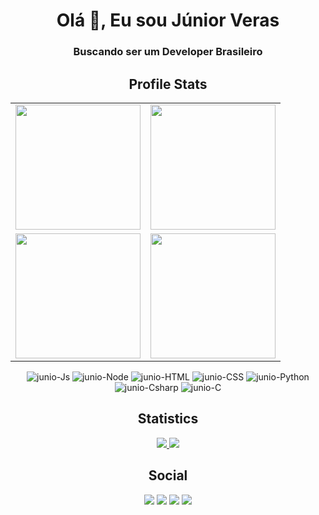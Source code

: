 <h1 align="center">Olá 👋, Eu sou Júnior Veras</h1>
<h3 align="center">Buscando ser um Developer Brasileiro</h3>

<h2 align="center">Profile Stats</h2>
<table cellpadding="0">
  <tr style="padding: 0">
    <!-- GitHub Stats Card -->  
    <td valign="top"><img height="200" src="https://github-readme-stats.vercel.app/api?username=juniodevs&show_icons=true&include_all_commits=true&count_private=true&theme=apprentice&hide_border=true&bg_color=0D1117"/></td>
    <!-- Github Top Languages -->
      <td valign="top"><img height="200" src="https://github-readme-stats.vercel.app/api/top-langs?username=juniodevs&show_icons=true&include_all_commits=true&count_private=true&theme=apprentice&hide_border=true&bg_color=0D1117&layout=compact"/></td>
      <tr style="padding: 0">
    <!-- GitHub Stats Card -->  
    <td valign="top"><img height="200" src="https://github-readme-streak-stats.herokuapp.com/?user=juniodevs&theme=black-ice&hide_border=true&stroke=0000&background=0D1117&ring=e05397&fire=e05397&currStreakLabel=e05397"/></td>
    <!-- Github Top Languages -->
      <td valign="top"><img height="200" src="https://github-readme-activity-graph.vercel.app/graph?username=juniodevs&bg_color=000000&color=ffffff&line=2ce114&point=ffffff&area=true&hide_border=true"/></td>
  </tr>
  </tr>
</table>
<div align="center" valign="top">
  <img  alt="junio-Js" src="https://img.shields.io/badge/JavaScript-323330?style=for-the-badge&logo=javascript&logoColor=F7DF1E">
  <img  alt="junio-Node" src="https://img.shields.io/badge/Node.js-43853D?style=for-the-badge&logo=node.js&logoColor=white">
  <img  alt="junio-HTML" src="https://img.shields.io/badge/HTML5-E34F26?style=for-the-badge&logo=html5&logoColor=white">
  <img  alt="junio-CSS" src="https://img.shields.io/badge/CSS3-1572B6?style=for-the-badge&logo=css3&logoColor=white">
  <img  alt="junio-Python" src="https://img.shields.io/badge/Python-14354C?style=for-the-badge&logo=python&logoColor=white">
  <img  alt="junio-Csharp" src="https://img.shields.io/badge/C%23-239120?style=for-the-badge&logo=c-sharp&logoColor=white">
  <img  alt="junio-C" src="https://img.shields.io/badge/c-%2300599C.svg?style=for-the-badge&logo=c&logoColor=white">
</div>
<h2 align="center">Statistics</h2>
<div align="center">
  <a href="https://github.com/juniodevs">
    <img src="https://komarev.com/ghpvc/?username=juniodevs&label=Profile%20views&color=00BB2D&label=Profile+Views&style=flat-square">
  </a>
  <a href="https://github.com/juniodevs?tab=followers">
    <img src="https://img.shields.io/github/followers/juniodevs?color=00BB2D&label=Followers&style=flat-square">
  </a>
</p>
</div>
<h2 align="center">Social</h2>
<div align="center">
  <a href="https://www.linkedin.com/in/juniorveras" target="_blank"><img src="https://img.shields.io/badge/-LinkedIn-%230077B5?style=for-the-badge&logo=linkedin&logoColor=white" target="_blank" aling="center"></a> 
  <a href="https://instagram.com/juniodevs" target="_blank"><img src="https://img.shields.io/badge/-Instagram-%23E4405F?style=for-the-badge&logo=instagram&logoColor=white" target="_blank" aling="center"></a>
  <a href = "mailto:iramarjuniorveras10@gmail.com"><img src="https://img.shields.io/badge/-Gmail-%23333?style=for-the-badge&logo=gmail&logoColor=white" target="_blank" aling="center"></a>
  <a href="https://www.twitch.tv/juniodevs" target="_blank"><img src="https://img.shields.io/badge/Twitch-9146FF?style=for-the-badge&logo=twitch&logoColor=white" target="_blank" aling="center"></a>
</div>
